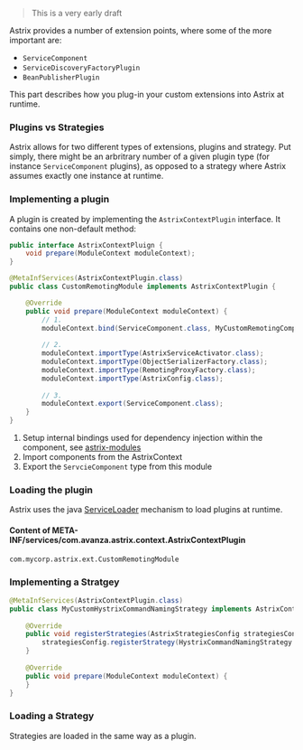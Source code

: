 > This is a very early draft

Astrix provides a number of extension points, where some of the more important are:

* `ServiceComponent`
* `ServiceDiscoveryFactoryPlugin`
* `BeanPublisherPlugin`

This part describes how you plug-in your custom extensions into Astrix at runtime.

### Plugins vs Strategies
Astrix allows for two different types of extensions, plugins and strategy. Put simply, there might be an arbritrary number of a given plugin type (for instance `ServiceComponent` plugins), as opposed to a strategy where Astrix assumes exactly one instance at runtime. 

### Implementing a plugin
A plugin is created by implementing the `AstrixContextPlugin` interface. It contains one non-default method: 
```java
public interface AstrixContextPluign {
	void prepare(ModuleContext moduleContext);
}
```

```java
@MetaInfServices(AstrixContextPlugin.class)
public class CustomRemotingModule implements AstrixContextPlugin {

	@Override
	public void prepare(ModuleContext moduleContext) {
		// 1.
		moduleContext.bind(ServiceComponent.class, MyCustomRemotingComponent.class);
		
		// 2.
		moduleContext.importType(AstrixServiceActivator.class);
		moduleContext.importType(ObjectSerializerFactory.class);
		moduleContext.importType(RemotingProxyFactory.class);
		moduleContext.importType(AstrixConfig.class);
		
		// 3.
		moduleContext.export(ServiceComponent.class);
	}
}
```

1. Setup internal bindings used for dependency injection within the component, see [astrix-modules](https://github.com/AvanzaBank/astrix/tree/master/astrix-modules)
2. Import components from the AstrixContext
3. Export the `ServcieComponent` type from this module

### Loading the plugin
Astrix uses the java [ServiceLoader](https://docs.oracle.com/javase/8/docs/api/java/util/ServiceLoader.html) mechanism to load plugins at runtime.

#### Content of META-INF/services/com.avanza.astrix.context.AstrixContextPlugin
```
com.mycorp.astrix.ext.CustomRemotingModule
```


### Implementing a Stratgey
```java
@MetaInfServices(AstrixContextPlugin.class)
public class MyCustomHystrixCommandNamingStrategy implements AstrixContextPlugin {
	
	@Override
	public void registerStrategies(AstrixStrategiesConfig strategiesConfig) {
		strategiesConfig.registerStrategy(HystrixCommandNamingStrategy.class, MyCustomHystrixCommandNamingStrategy.class);
	}
	
	@Override
	public void prepare(ModuleContext moduleContext) {
	}
}
```

### Loading a Strategy
Strategies are loaded in the same way as a plugin.


